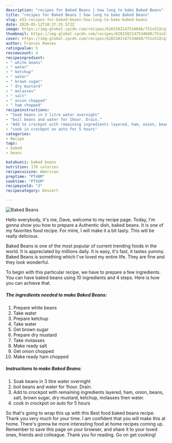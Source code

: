 ```yaml
---
description: "recipes for Baked Beans | how long to bake Baked Beans"
title: "recipes for Baked Beans | how long to bake Baked Beans"
slug: 433-recipes-for-baked-beans-how-long-to-bake-baked-beans
date: 2020-05-12T10:37:25.572Z
image: https://img-global.cpcdn.com/recipes/6281582147534848/751x532cq70/baked-beans-recipe-main-photo.jpg
thumbnail: https://img-global.cpcdn.com/recipes/6281582147534848/751x532cq70/baked-beans-recipe-main-photo.jpg
cover: https://img-global.cpcdn.com/recipes/6281582147534848/751x532cq70/baked-beans-recipe-main-photo.jpg
author: Frances Reeves
ratingvalue: 5
reviewcount: 4
recipeingredient:
- " white beans"
- " water"
- " ketchup"
- " water"
- " brown sugar"
- " dry mustard"
- " molasses"
- " salt"
- " onion chopped"
- " ham chopped"
recipeinstructions:
- "Soak beans in 3 litre water overnight"
- "boil beans and water for 1hour. Drain."
- "Add to crockpot with remaining ingredients layered, ham, onion, beans, salt, brown sugar, dry mustard, ketchup, molasses then water."
- "cook in crockpot on auto for 5 hours"
categories:
- Recipe
tags:
- baked
- beans

katakunci: baked beans 
nutrition: 176 calories
recipecuisine: American
preptime: "PT40M"
cooktime: "PT55M"
recipeyield: "3"
recipecategory: Dessert

---
```



![Baked Beans](https://img-global.cpcdn.com/recipes/6281582147534848/751x532cq70/baked-beans-recipe-main-photo.jpg)

Hello everybody, it's me, Dave, welcome to my recipe page. Today, I'm gonna show you how to prepare a Authentic dish, baked beans. It is one of my favorites food recipe. For mine, I will make it a bit tasty. This will be really delicious.

Baked Beans is one of the most popular of current trending foods in the world. It is appreciated by millions daily. It is easy, it's fast, it tastes yummy. Baked Beans is something which I've loved my entire life. They are fine and they look wonderful.




To begin with this particular recipe, we have to prepare a few ingredients. You can have baked beans using 10 ingredients and 4 steps. Here is how you can achieve that.

<!--inarticleads1-->

##### The ingredients needed to make Baked Beans:

1. Prepare  white beans
1. Take  water
1. Prepare  ketchup
1. Take  water
1. Get  brown sugar
1. Prepare  dry mustard
1. Take  molasses
1. Make ready  salt
1. Get  onion chopped
1. Make ready  ham chopped




<!--inarticleads2-->

##### Instructions to make Baked Beans:

1. Soak beans in 3 litre water overnight
1. boil beans and water for 1hour. Drain.
1. Add to crockpot with remaining ingredients layered, ham, onion, beans, salt, brown sugar, dry mustard, ketchup, molasses then water.
1. cook in crockpot on auto for 5 hours




So that's going to wrap this up with this Best food baked beans recipe. Thank you very much for your time. I am confident that you will make this at home. There's gonna be more interesting food at home recipes coming up. Remember to save this page on your browser, and share it to your loved ones, friends and colleague. Thank you for reading. Go on get cooking!
